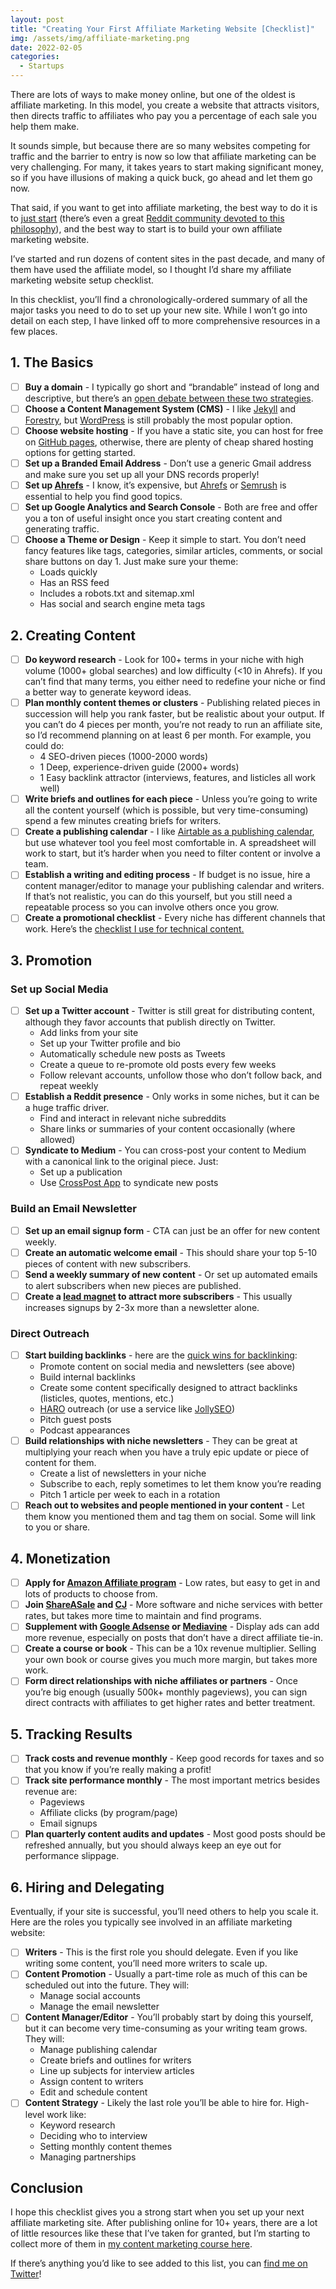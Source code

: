 ```yaml
---
layout: post
title: "Creating Your First Affiliate Marketing Website [Checklist]"
img: /assets/img/affiliate-marketing.png
date: 2022-02-05
categories:
  - Startups
---
```

There are lots of ways to make money online, but one of the oldest is affiliate marketing. In this model, you create a website that attracts visitors, then directs traffic to affiliates who pay you a percentage of each sale you help them make.

It sounds simple, but because there are so many websites competing for traffic and the barrier to entry is now so low that affiliate marketing can be very challenging. For many, it takes years to start making significant money, so if you have illusions of making a quick buck, go ahead and let them go now.

That said, if you want to get into affiliate marketing, the best way to do it is to [just start](https://www.reddit.com/r/juststart/) (there’s even a great [Reddit community devoted to this philosophy](https://www.reddit.com/r/juststart/)), and the best way to start is to build your own affiliate marketing website.

I’ve started and run dozens of content sites in the past decade, and many of them have used the affiliate model, so I thought I’d share my affiliate marketing website setup checklist.

In this checklist, you’ll find a chronologically-ordered summary of all the major tasks you need to do to set up your new site. While I won’t go into detail on each step, I have linked off to more comprehensive resources in a few places.

## 1. The Basics

- [ ]  **Buy a domain** - I typically go short and “brandable” instead of long and descriptive, but there’s an [open debate between these two strategies](https://webmasters.stackexchange.com/questions/21187/short-brandable-domain-vs-long-keyword-domain).
- [ ]  **Choose a Content Management System (CMS)** - I like [Jekyll](https://jekyllrb.com/) and [Forestry](https://forestry.io/), but [WordPress](https://wordpress.org/) is still probably the most popular option.
- [ ]  **Choose website hosting** - If you have a static site, you can host for free on [GitHub pages](https://pages.github.com/), otherwise, there are plenty of cheap shared hosting options for getting started.
- [ ]  **Set up a Branded Email Address** - Don’t use a generic Gmail address and make sure you set up all your DNS records properly!
- [ ]  **Set up [Ahrefs](https://ahrefs.com/)** - I know, it’s expensive, but [Ahrefs](https://ahrefs.com/) or [Semrush](https://www.semrush.com/) is essential to help you find good topics.
- [ ]  **Set up Google Analytics and Search Console** - Both are free and offer you a ton of useful insight once you start creating content and generating traffic.
- [ ]  **Choose a Theme or Design** - Keep it simple to start. You don’t need fancy features like tags, categories, similar articles, comments, or social share buttons on day 1. Just make sure your theme:
    - Loads quickly
    - Has an RSS feed
    - Includes a robots.txt and sitemap.xml
    - Has social and search engine meta tags

## 2. Creating Content

- [ ]  **Do keyword research** - Look for 100+ terms in your niche with high volume (1000+ global searches) and low difficulty (<10 in Ahrefs). If you can’t find that many terms, you either need to redefine your niche or find a better way to generate keyword ideas.
- [ ]  **Plan monthly content themes or clusters** - Publishing related pieces in succession will help you rank faster, but be realistic about your output. If you can’t do 4 pieces per month, you’re not ready to run an affiliate site, so I’d recommend planning on at least 6 per month. For example, you could do:
    - 4 SEO-driven pieces (1000-2000 words)
    - 1 Deep, experience-driven guide (2000+ words)
    - 1 Easy backlink attractor (interviews, features, and listicles all work well)
- [ ]  **Write briefs and outlines for each piece** - Unless you’re going to write all the content yourself (which is possible, but very time-consuming) spend a few minutes creating briefs for writers.
- [ ]  **Create a publishing calendar** - I like [Airtable as a publishing calendar](https://draft.dev/learn/airtable-publishing-calendar), but use whatever tool you feel most comfortable in. A spreadsheet will work to start, but it’s harder when you need to filter content or involve a team.
- [ ]  **Establish a writing and editing process** - If budget is no issue, hire a content manager/editor to manage your publishing calendar and writers. If that’s not realistic, you can do this yourself, but you still need a repeatable process so you can involve others once you grow.
- [ ]  **Create a promotional checklist** - Every niche has different channels that work. Here’s the [checklist I use for technical content.](https://draft.dev/learn/promotion)

## 3. Promotion

### Set up Social Media

- [ ]  **Set up a Twitter account** - Twitter is still great for distributing content, although they favor accounts that publish directly on Twitter.
    - Add links from your site
    - Set up your Twitter profile and bio
    - Automatically schedule new posts as Tweets
    - Create a queue to re-promote old posts every few weeks
    - Follow relevant accounts, unfollow those who don’t follow back, and repeat weekly
- [ ]  **Establish a Reddit presence** - Only works in some niches, but it can be a huge traffic driver.
    - Find and interact in relevant niche subreddits
    - Share links or summaries of your content occasionally (where allowed)
- [ ]  **Syndicate to Medium** - You can cross-post your content to Medium with a canonical link to the original piece. Just:
    - Set up a publication
    - Use [CrossPost App](https://crossxpost.app/) to syndicate new posts

### Build an Email Newsletter

- [ ]  **Set up an email signup form** - CTA can just be an offer for new content weekly.
- [ ]  **Create an automatic welcome email** - This should share your top 5-10 pieces of content with new subscribers.
- [ ]  **Send a weekly summary of new content** - Or set up automated emails to alert subscribers when new pieces are published.
- [ ]  **Create a [lead magnet](https://keap.com/marketing/lead-magnet) to attract more subscribers** - This usually increases signups by 2-3x more than a newsletter alone.

### Direct Outreach

- [ ]  **Start building backlinks** - here are the [quick wins for backlinking](https://twitter.com/KarlLHughes/status/1483967661620928514):
    - Promote content on social media and newsletters (see above)
    - Build internal backlinks
    - Create some content specifically designed to attract backlinks (listicles, quotes, mentions, etc.)
    - [HARO](https://www.helpareporter.com/) outreach (or use a service like [JollySEO](https://jollyseo.co/))
    - Pitch guest posts
    - Podcast appearances
- [ ]  **Build relationships with niche newsletters** - They can be great at multiplying your reach when you have a truly epic update or piece of content for them.
    - Create a list of newsletters in your niche
    - Subscribe to each, reply sometimes to let them know you’re reading
    - Pitch 1 article per week to each in a rotation
- [ ]  **Reach out to websites and people mentioned in your content** - Let them know you mentioned them and tag them on social. Some will link to you or share.

## 4. Monetization

- [ ]  **Apply for [Amazon Affiliate program](https://affiliate-program.amazon.com/)** - Low rates, but easy to get in and lots of products to choose from.
- [ ]  **Join [ShareASale](https://www.shareasale.com/info/) and [CJ](https://www.cj.com/)** - More software and niche services with better rates, but takes more time to maintain and find programs.
- [ ]  **Supplement with [Google Adsense](https://www.google.com/adsense/start/) or [Mediavine](https://www.mediavine.com/)** - Display ads can add more revenue, especially on posts that don’t have a direct affiliate tie-in.
- [ ]  **Create a course or book** - This can be a 10x revenue multiplier. Selling your own book or course gives you much more margin, but takes more work.
- [ ]  **Form direct relationships with niche affiliates or partners** - Once you’re big enough (usually 500k+ monthly pageviews), you can sign direct contracts with affiliates to get higher rates and better treatment.

## 5. Tracking Results

- [ ]  **Track costs and revenue monthly** - Keep good records for taxes and so that you know if you’re really making a profit!
- [ ]  **Track site performance monthly** - The most important metrics besides revenue are:
    - Pageviews
    - Affiliate clicks (by program/page)
    - Email signups
- [ ]  **Plan quarterly content audits and updates** - Most good posts should be refreshed annually, but you should always keep an eye out for performance slippage.

## 6. Hiring and Delegating

Eventually, if your site is successful, you’ll need others to help you scale it. Here are the roles you typically see involved in an affiliate marketing website:

- [ ]  **Writers** - This is the first role you should delegate. Even if you like writing some content, you’ll need more writers to scale up.
- [ ]  **Content Promotion** - Usually a part-time role as much of this can be scheduled out into the future. They will:
    - Manage social accounts
    - Manage the email newsletter
- [ ]  **Content Manager/Editor** - You’ll probably start by doing this yourself, but it can become very time-consuming as your writing team grows. They will:
    - Manage publishing calendar
    - Create briefs and outlines for writers
    - Line up subjects for interview articles
    - Assign content to writers
    - Edit and schedule content
- [ ]  **Content Strategy** - Likely the last role you’ll be able to hire for. High-level work like:
    - Keyword research
    - Deciding who to interview
    - Setting monthly content themes
    - Managing partnerships

## Conclusion

I hope this checklist gives you a strong start when you set up your next affiliate marketing site. After publishing online for 10+ years, there are a lot of little resources like these that I’ve taken for granted, but I’m starting to collect more of them in [my content marketing course here](https://thisisgoodmarketing.com/).

If there’s anything you’d like to see added to this list, you can [find me on Twitter](https://twitter.com/KarlLHughes)!
